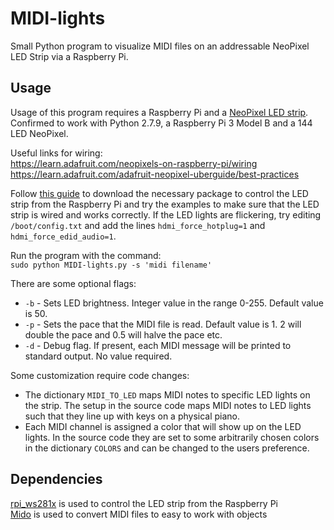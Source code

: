 # MIDI-lights
Small Python program to visualize MIDI files on an addressable NeoPixel LED Strip via a Raspberry Pi.
## Usage
Usage of this program requires a Raspberry Pi and a [NeoPixel LED strip](https://www.adafruit.com/category/168).  
Confirmed to work with Python 2.7.9, a Raspberry Pi 3 Model B and a 144 LED NeoPixel.

Useful links for wiring:  
https://learn.adafruit.com/neopixels-on-raspberry-pi/wiring  
https://learn.adafruit.com/adafruit-neopixel-uberguide/best-practices   

Follow [this guide](https://learn.adafruit.com/neopixels-on-raspberry-pi/software) to download the necessary package to control the LED strip from the Raspberry Pi and try the examples to make sure that the LED strip is wired and works correctly. If the LED lights are flickering, try editing `/boot/config.txt` and add the lines `hdmi_force_hotplug=1` and `hdmi_force_edid_audio=1`.


Run the program with the command:  
`sudo python MIDI-lights.py -s 'midi filename'`

There are some optional flags:
* ```-b``` - Sets LED brightness. Integer value in the range 0-255. Default value is 50.
* ```-p``` - Sets the pace that the MIDI file is read. Default value is 1. 2 will double the pace and 0.5 will halve the pace etc.
* ```-d``` - Debug flag. If present, each MIDI message will be printed to standard output. No value required.  

Some customization require code changes:  
* The dictionary `MIDI_TO_LED` maps MIDI notes to specific LED lights on the strip. The setup in the source code maps MIDI notes to LED
 lights such that they line up with keys on a physical piano.
* Each MIDI channel is assigned a color that will show up on the LED lights. In the source code they are set to some arbitrarily chosen colors in the dictionary `COLORS` and can be changed to the users preference.
## Dependencies
[rpi_ws281x](https://github.com/jgarff/rpi_ws281x) is used to control the LED strip from the Raspberry Pi  
[Mido](https://github.com/olemb/mido) is used to convert MIDI files to easy to work with objects
